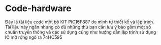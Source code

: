 # Code-hardware
Đây là  tài liệu code một bộ KIT PIC16F887 do mình tự thiết kế và lập trình.  Tài liệu này ngắn nhưng có đủ những thứ bạn cần lưu ý bào gồm một số chuẩn truyền thông và các sử dụng cũng như hướng dẫn lập trình sử dụng IC mở  rộng  ngõ ra 74HC595
